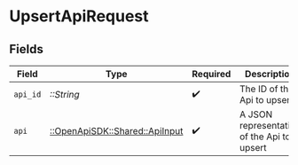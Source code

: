 # UpsertApiRequest


## Fields

| Field                                                             | Type                                                              | Required                                                          | Description                                                       |
| ----------------------------------------------------------------- | ----------------------------------------------------------------- | ----------------------------------------------------------------- | ----------------------------------------------------------------- |
| `api_id`                                                          | *::String*                                                        | :heavy_check_mark:                                                | The ID of the Api to upsert.                                      |
| `api`                                                             | [::OpenApiSDK::Shared::ApiInput](../../models/shared/apiinput.md) | :heavy_check_mark:                                                | A JSON representation of the Api to upsert                        |
